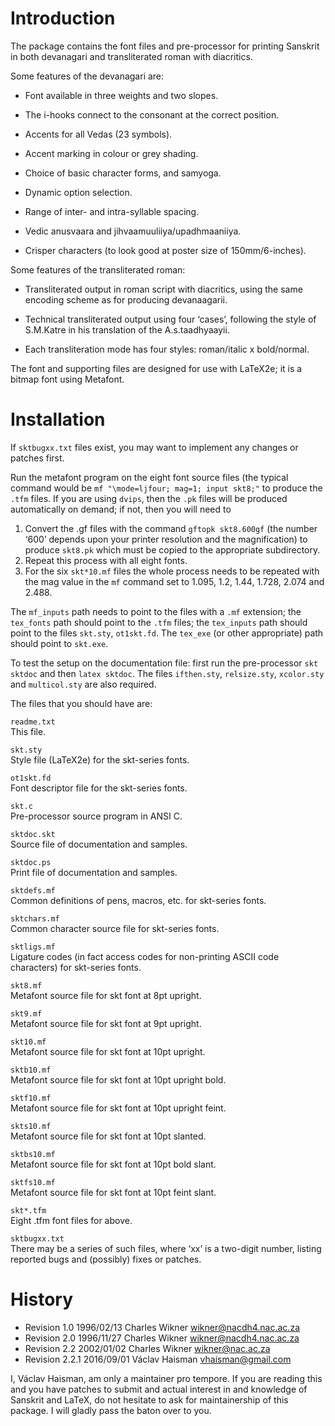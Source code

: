 Introduction
============

The package contains the font files and pre-processor for printing
Sanskrit in both devanagari and transliterated roman with diacritics.

Some features of the devanagari are:

-   Font available in three weights and two slopes.

-   The i-hooks connect to the consonant at the correct position.

-   Accents for all Vedas (23 symbols).

-   Accent marking in colour or grey shading.

-   Choice of basic character forms, and samyoga.

-   Dynamic option selection.

-   Range of inter- and intra-syllable spacing.

-   Vedic anusvaara and jihvaamuuliiya/upadhmaaniiya.

-   Crisper characters (to look good at poster size of 150mm/6-inches).

Some features of the transliterated roman:

-   Transliterated output in roman script with diacritics, using the
    same encoding scheme as for producing devanaagarii.

-   Technical transliterated output using four ‘cases’, following the
    style of S.M.Katre in his translation of the A.s.taadhyaayii.

-   Each transliteration mode has four styles: roman/italic x bold/normal.

The font and supporting files are designed for use with LaTeX2e; it is a
bitmap font using Metafont.

Installation
============

If `sktbugxx.txt` files exist, you may want to implement any changes or
patches first.

Run the metafont program on the eight font source files (the typical
command would be `mf "\mode=ljfour; mag=1; input skt8;"` to produce the
`.tfm` files. If you are using `dvips`, then the `.pk` files will be
produced automatically on demand; if not, then you will need to

1.  Convert the .gf files with the command `gftopk skt8.600gf` (the
    number ‘600’ depends upon your printer resolution and
    the magnification) to produce `skt8.pk` which must be copied to the
    appropriate subdirectory.
2.  Repeat this process with all eight fonts.
3.  For the six `skt*10.mf` files the whole process needs to be repeated
    with the mag value in the `mf` command set to 1.095, 1.2, 1.44,
    1.728, 2.074 and 2.488.

The `mf_inputs` path needs to point to the files with a `.mf` extension;
the `tex_fonts` path should point to the `.tfm` files; the `tex_inputs`
path should point to the files `skt.sty`, `ot1skt.fd`. The `tex_exe` (or
other appropriate) path should point to `skt.exe`.

To test the setup on the documentation file: first run the pre-processor
`skt sktdoc` and then `latex sktdoc`. The files `ifthen.sty`,
`relsize.sty`, `xcolor.sty` and `multicol.sty` are also required.

The files that you should have are:

`readme.txt`  
This file.

`skt.sty`  
Style file (LaTeX2e) for the skt-series fonts.

`ot1skt.fd`  
Font descriptor file for the skt-series fonts.

`skt.c`  
Pre-processor source program in ANSI C.

`sktdoc.skt`  
Source file of documentation and samples.

`sktdoc.ps`  
Print file of documentation and samples.

`sktdefs.mf`  
Common definitions of pens, macros, etc. for skt-series fonts.

`sktchars.mf`  
Common character source file for skt-series fonts.

`sktligs.mf`  
Ligature codes (in fact access codes for non-printing ASCII
code characters) for skt-series fonts.

`skt8.mf`  
Metafont source file for skt font at 8pt upright.

`skt9.mf`  
Metafont source file for skt font at 9pt upright.

`skt10.mf`  
Metafont source file for skt font at 10pt upright.

`sktb10.mf`  
Metafont source file for skt font at 10pt upright bold.

`sktf10.mf`  
Metafont source file for skt font at 10pt upright feint.

`skts10.mf`  
Metafont source file for skt font at 10pt slanted.

`sktbs10.mf`  
Metafont source file for skt font at 10pt bold slant.

`sktfs10.mf`  
Metafont source file for skt font at 10pt feint slant.

`skt*.tfm`  
Eight .tfm font files for above.

`sktbugxx.txt`  
There may be a series of such files, where ‘xx’ is a two-digit number,
listing reported bugs and (possibly) fixes or patches.

History
=======

-   Revision 1.0 1996/02/13 Charles Wikner wikner@nacdh4.nac.ac.za
-   Revision 2.0 1996/11/27 Charles Wikner wikner@nacdh4.nac.ac.za
-   Revision 2.2 2002/01/02 Charles Wikner wikner@nac.ac.za
-   Revision 2.2.1 2016/09/01 Václav Haisman vhaisman@gmail.com

I, Václav Haisman, am only a maintainer pro tempore. If you are reading this
and you have patches to submit and actual interest in and knowledge of
Sanskrit and LaTeX, do not hesitate to ask for maintainership of this
package. I will gladly pass the baton over to you.
